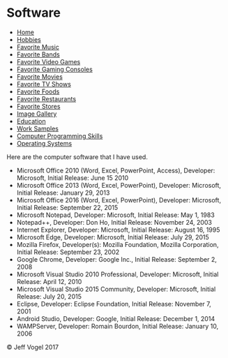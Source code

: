 <head>
		<link href="styles/Website About Me - main.css" rel="stylesheet"/>
		<meta charset="UTF-8">
	</head>
	<body>
		<div class = "header">
			<h1>Software</h1>
		</div>
		<div class = "nav">
			<ul>
				<li><a href="Website About Me - Main.md">Home</a></li>
				<li><a href="Website About Me - Hobbies.md">Hobbies</a></li>
				<li><a href="Website About Me - Favorite Music.md">Favorite Music</a></li>
				<li><a href="Website About Me - Favorite Bands.md">Favorite Bands</a></li>
				<li><a href="Website About Me - Favorite Video Games.md">Favorite Video Games</a></li>
				<li><a href="Website About Me - Favorite Gaming Consoles.md">Favorite Gaming Consoles</a></li>
				<li><a href="Website About Me - Favorite Movies.md">Favorite Movies</a></li>
				<li><a href="Website About Me - Favorite TV Shows.md">Favorite TV Shows</a></li>
				<li><a href="Website About Me - Favorite Foods.md">Favorite Foods</a></li>
				<li><a href="Website About Me - Favorite Restaurants.md">Favorite Restaurants</a></li>
				<li><a href="Website About Me - Favorite Stores.md">Favorite Stores</a></li>
				<li><a href="Website About Me - Image Gallery.md">Image Gallery</a></li>
				<li><a href="Website About Me - Education.md">Education</a></li>
				<li><a href="Website About Me - Work Samples.md">Work Samples</a>
				<li><a href="Website About Me - Computer Programming Skills.md">Computer Programming Skills</a></li>
				<li><a href="Website About Me - Operating Systems.md">Operating Systems</a></li>
			</ul>
		</div>
		<div class = "content">
			<p>Here are the computer software that I have used.</p>
			<div id="mySoftwareDivElement">
				<ul>
					<li>Microsoft Office 2010 (Word, Excel, PowerPoint, Access), Developer: Microsoft, Initial Release: June 15 2010</li>
					<li>Microsoft Office 2013 (Word, Excel, PowerPoint), Developer: Microsoft, Initial Release: January 29, 2013</li>
					<li>Microsoft Office 2016 (Word, Excel, PowerPoint), Developer: Microsoft, Initial Release: September 22, 2015</li>
          <li>Microsoft Notepad, Developer: Microsoft, Initial Release: May 1, 1983</li>
					<li>Notepad++, Developer: Don Ho, Initial Release: November 24, 2003</li>
					<li>Internet Explorer, Developer: Microsoft, Initial Release: August 16, 1995</li>
					<li>Microsoft Edge, Developer: Microsoft, Initial Release: July 29, 2015</li>
					<li>Mozilla Firefox, Developer(s): Mozilla Foundation, Mozilla Corporation, Initial Release: September 23, 2002</li>
					<li>Google Chrome, Developer: Google Inc., Initial Release: September 2, 2008</li>
					<li>Microsoft Visual Studio 2010 Professional, Developer: Microsoft, Initial Release: April 12, 2010</li>
					<li>Microsoft Visual Studio 2015 Community, Developer: Microsoft, Initial Release: July 20, 2015</li>
					<li>Eclipse, Developer: Eclipse Foundation, Initial Release: November 7, 2001</li>
					<li>Android Studio, Developer: Google, Initial Release: December 1, 2014</li>
					<li>WAMPServer, Developer: Romain Bourdon, Initial Release: January 10, 2006</li>
				</ul>
			</div>
		</div>
		<div class = "footer">
			<p>&copy; Jeff Vogel 2017</p>
		</div>
	</body>
